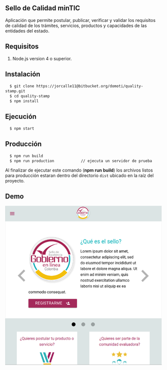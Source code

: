 ## Sello de Calidad minTIC
Aplicación que permite postular, publicar, verificar y validar los requisitos de calidad de los trámites, servicios, productos y capacidades de las entidades del estado.

## Requisitos
  1. Node.js version 4 o superior.


## Instalación
```shell
  $ git clone https://jorcalle11@bitbucket.org/domoti/quality-stamp.git
  $ cd quality-stamp
  $ npm install
```
## Ejecución
```shell
  $ npm start
```

## Producción
```shell
  $ npm run build
  $ npm run production            // ejecuta un servidor de prueba
```
Al finalizar de ejecutar este comando (**npm run build**) los archivos listos para producción estaran dentro del directorio ```dist``` ubicado en la raíz del proyecto.


## Demo
![Imagen 1][1]

 [1]: screenshot.png "Captura"
